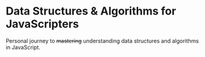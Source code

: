 # Data Structures & Algorithms for JavaScripters
Personal journey to ~~mastering~~ understanding data structures and algorithms in JavaScript.
